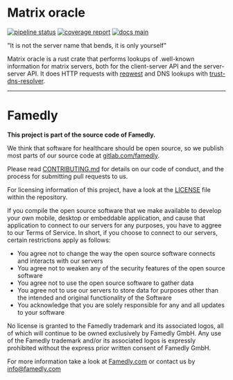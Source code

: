 # Matrix oracle

[![pipeline status][badge-pipeline-img]][badge-pipeline-url]
[![coverage report][badge-coverage-img]][badge-coverage-url]
[![docs main][badge-docs-main-img]][badge-docs-main-url]

[badge-pipeline-img]: https://gitlab.com/famedly/company/backend/templates/service-template/badges/main/pipeline.svg
[badge-pipeline-url]: https://gitlab.com/famedly/company/backend/templates/service-template/-/commits/main
[badge-coverage-img]: https://gitlab.com/famedly/company/backend/templates/service-template/badges/main/coverage.svg
[badge-coverage-url]: https://gitlab.com/famedly/company/backend/templates/service-template/-/commits/main
[badge-docs-main-img]: https://img.shields.io/badge/docs-main-blue
[badge-docs-main-url]: https://famedly.gitlab.io/company/backend/templates/service-template/project_name/index.html

"It is not the server name that bends, it is only yourself"

Matrix oracle is a rust crate that performs lookups of .well-known information for matrix servers, both for the client-server API and the server-server API. It does HTTP requests with [reqwest] and DNS lookups with [trust-dns-resolver].

[reqwest]: https://docs.rs/reqwest
[trust-dns-resolver]: https://docs.rs/trust-dns-resolver

---

# Famedly

**This project is part of the source code of Famedly.**

We think that software for healthcare should be open source, so we publish most
parts of our source code at [gitlab.com/famedly](https://gitlab.com/famedly/company).

Please read [CONTRIBUTING.md](CONTRIBUTING.md) for details on our code of
conduct, and the process for submitting pull requests to us.

For licensing information of this project, have a look at the [LICENSE](LICENSE.md)
file within the repository.

If you compile the open source software that we make available to develop your
own mobile, desktop or embeddable application, and cause that application to
connect to our servers for any purposes, you have to aggree to our Terms of
Service. In short, if you choose to connect to our servers, certain restrictions
apply as follows:

- You agree not to change the way the open source software connects and
  interacts with our servers
- You agree not to weaken any of the security features of the open source software
- You agree not to use the open source software to gather data
- You agree not to use our servers to store data for purposes other than
  the intended and original functionality of the Software
- You acknowledge that you are solely responsible for any and all updates to
  your software

No license is granted to the Famedly trademark and its associated logos, all of
which will continue to be owned exclusively by Famedly GmbH. Any use of the
Famedly trademark and/or its associated logos is expressly prohibited without
the express prior written consent of Famedly GmbH.

For more
information take a look at [Famedly.com](https://famedly.com) or contact
us by [info@famedly.com](mailto:info@famedly.com?subject=[GitLab]%20More%20Information%20)
